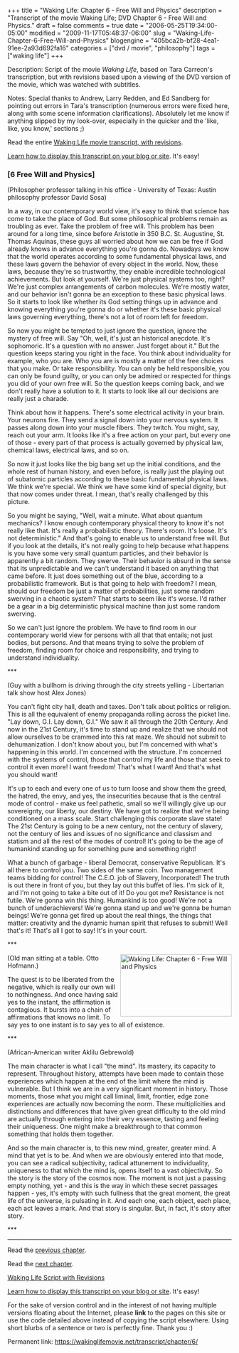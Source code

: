 +++
title = "Waking Life: Chapter 6 - Free Will and Physics"
description = "Transcript of the movie Waking Life; DVD Chapter 6 - Free Will and Physics."
draft = false
comments = true
date = "2006-05-25T19:34:00-05:00"
modified = "2009-11-17T05:48:37-06:00"
slug = "Waking-Life-Chapter-6-Free-Will-and-Physics"
blogengine = "405bca2b-bf28-4ea1-91ee-2a93d692fa16"
categories = ["dvd / movie", "philosophy"]
tags = ["waking life"]
+++

<div class="WPArticleInfo">
<p>
Description: Script of the movie <em>Waking Life</em>, based on Tara Carreon&#39;s transcription, but with revisions based upon a viewing of the DVD version of the movie, which was watched with subtitles. 
</p>
<p>
Notes: Special thanks to Andrew, Larry Redden, and Ed Sandberg for pointing out errors in Tara&#39;s transcription (numerous errors were fixed here, along with some scene information clarifications). Absolutely let me know if anything slipped by my look-over, especially in the quicker and the &#39;like, like, you know,&#39; sections ;) 
</p>
<p>
Read the entire <a href="https://wakinglifemovie.net/">Waking Life movie transcript, with revisions</a>. 
</p>
<p>
<a href="/words/post/Display-parts-of-the-Waking-Life-Transcript-on-your-site.aspx">Learn how to display this transcript on your blog or site</a>. It&#39;s easy!
</p>
</div>
<h3 class="waking_life_chapter">[<a id="six" name="six" title="six"></a>6 Free Will and Physics] </h3>
<p>
(Philosopher professor talking in his office - University of Texas: Austin philosophy professor David Sosa) 
</p>
<p>
In a way, in our contemporary world view, it&#39;s easy to think that science has come to take the place of God. But some philosophical problems remain as troubling as ever. Take the problem of free will. This problem has been around for a long time, since before Aristotle in 350 B.C. St. Augustine, St. Thomas Aquinas, these guys all worried about how we can be free if God already knows in advance everything you&#39;re gonna do. Nowadays we know that the world operates according to some fundamental physical laws, and these laws govern the behavior of every object in the world. Now, these laws, because they&#39;re so trustworthy, they enable incredible technological achievements. But look at yourself. We&#39;re just physical systems too, right? We&#39;re just complex arrangements of carbon molecules. We&#39;re mostly water, and our behavior isn&#39;t gonna be an exception to these basic physical laws. So it starts to look like whether its God setting things up in advance and knowing everything you&#39;re gonna do or whether it&#39;s these basic physical laws governing everything, there&#39;s not a lot of room left for freedom. 
</p>
<p>
So now you might be tempted to just ignore the question, ignore the mystery of free will. Say &quot;Oh, well, it&#39;s just an historical anecdote. It&#39;s sophomoric. It&#39;s a question with no answer. Just forget about it.&quot; But the question keeps staring you right in the face. You think about individuality for example, who you are. Who you are is mostly a matter of the free choices that you make. Or take responsibility. You can only be held responsible, you can only be found guilty, or you can only be admired or respected for things you did of your own free will. So the question keeps coming back, and we don&#39;t really have a solution to it. It starts to look like all our decisions are really just a charade. 
</p>
<p>
Think about how it happens. There&#39;s some electrical activity in your brain. Your neurons fire. They send a signal down into your nervous system. It passes along down into your muscle fibers. They twitch. You might, say, reach out your arm. It looks like it&#39;s a free action on your part, but every one of those - every part of that process is actually governed by physical law, chemical laws, electrical laws, and so on. 
</p>
<p>
So now it just looks like the big bang set up the initial conditions, and the whole rest of human history, and even before, is really just the playing out of subatomic particles according to these basic fundamental physical laws. We think we&#39;re special. We think we have some kind of special dignity, but that now comes under threat. I mean, that&#39;s really challenged by this picture. 
</p>
<p>
So you might be saying, &quot;Well, wait a minute. What about quantum mechanics? I know enough contemporary physical theory to know it&#39;s not really like that. It&#39;s really a probabilistic theory. There&#39;s room. It&#39;s loose. It&#39;s not deterministic.&quot; And that&#39;s going to enable us to understand free will. But if you look at the details, it&#39;s not really going to help because what happens is you have some very small quantum particles, and their behavior is apparently a bit random. They swerve. Their behavior is absurd in the sense that its unpredictable and we can&#39;t understand it based on anything that came before. It just does something out of the blue, according to a probabilistic framework. But is that going to help with freedom? I mean, should our freedom be just a matter of probabilities, just some random swerving in a chaotic system? That starts to seem like it&#39;s worse. I&#39;d rather be a gear in a big deterministic physical machine than just some random swerving. 
</p>
<p>
So we can&#39;t just ignore the problem. We have to find room in our contemporary world view for persons with all that that entails; not just bodies, but persons. And that means trying to solve the problem of freedom, finding room for choice and responsibility, and trying to understand individuality. 
</p>
<p>
*** 
</p>
<p>
(Guy with a bullhorn is driving through the city streets yelling - Libertarian talk show host Alex Jones) 
</p>
<p>
You can&#39;t fight city hall, death and taxes. Don&#39;t talk about politics or religion. This is all the equivalent of enemy propaganda rolling across the picket line. &quot;Lay down, G.I. Lay down, G.I.&quot; We saw it all through the 20th Century. And now in the 21st Century, it&#39;s time to stand up and realize that we should not allow ourselves to be crammed into this rat maze. We should not submit to dehumanization. I don&#39;t know about you, but I&#39;m concerned with what&#39;s happening in this world. I&#39;m concerned with the structure. I&#39;m concerned with the systems of control, those that control my life and those that seek to control it even more! I want freedom! That&#39;s what I want! And that&#39;s what you should want! 
</p>
<p>
It&#39;s up to each and every one of us to turn loose and show them the greed, the hatred, the envy, and yes, the insecurities because that is the central mode of control - make us feel pathetic, small so we&#39;ll willingly give up our sovereignty, our liberty, our destiny. We have got to realize that we&#39;re being conditioned on a mass scale. Start challenging this corporate slave state! The 21st Century is going to be a new century, not the century of slavery, not the century of lies and issues of no significance and classism and statism and all the rest of the modes of control! It&#39;s going to be the age of humankind standing up for something pure and something right! 
</p>
<p>
What a bunch of garbage - liberal Democrat, conservative Republican. It&#39;s all there to control you. Two sides of the same coin. Two management teams bidding for control! The C.E.O. job of Slavery, Incorporated! The truth is out there in front of you, but they lay out this buffet of lies. I&#39;m sick of it, and I&#39;m not going to take a bite out of it! Do you got me? Resistance is not futile. We&#39;re gonna win this thing. Humankind is too good! We&#39;re not a bunch of underachievers! We&#39;re gonna stand up and we&#39;re gonna be human beings! We&#39;re gonna get fired up about the real things, the things that matter: creativity and the dynamic human spirit that refuses to submit! Well that&#39;s it! That&#39;s all I got to say! It&#39;s in your court. 
</p>
<p>
*** 
</p>
<p>
<a href="http://strivinglife.com/files/images/WakingLife/WakingLife_06_1.jpg" onclick="window.open(this.href);return false;"><img src="http://strivinglife.com/files/images/WakingLife/WakingLife_06_1_t.jpg" alt="Waking Life: Chapter 6 - Free Will and Physics" width="250" height="140" align="right" /></a>(Old man sitting at a table. Otto Hofmann.) 
</p>
<p>
The quest is to be liberated from the negative, which is really our own will to nothingness. And once having said yes to the instant, the affirmation is contagious. It bursts into a chain of affirmations that knows no limit. To say yes to one instant is to say yes to all of existence. 
</p>
<p>
*** 
</p>
<p>
(African-American writer Aklilu Gebrewold) 
</p>
<p>
The main character is what I call &quot;the mind&quot;. Its mastery, its capacity to represent. Throughout history, attempts have been made to contain those experiences which happen at the end of the limit where the mind is vulnerable. But I think we are in a very significant moment in history. Those moments, those what you might call liminal, limit, frontier, edge zone experiences are actually now becoming the norm. These multiplicities and distinctions and differences that have given great difficulty to the old mind are actually through entering into their very essence, tasting and feeling their uniqueness. One might make a breakthrough to that common something that holds them together. 
</p>
<p>
And so the main character is, to this new mind, greater, greater mind. A mind that yet is to be. And when we are obviously entered into that mode, you can see a radical subjectivity, radical attunement to individuality, uniqueness to that which the mind is, opens itself to a vast objectivity. So the story is the story of the cosmos now. The moment is not just a passing empty nothing, yet - and this is the way in which these secret passages happen - yes, it&#39;s empty with such fullness that the great moment, the great life of the universe, is pulsating in it. And each one, each object, each place, each act leaves a mark. And that story is singular. But, in fact, it&#39;s story after story. 
</p>
<p>
*** 
</p>
<hr />
<p>
Read the <a href="https://wakinglifemovie.net/transcript/chapter/5/">previous chapter</a>. 
</p>
<p>
Read the <a href="https://wakinglifemovie.net/transcript/chapter/7/">next chapter</a>. 
</p>
<p>
<a href="https://wakinglifemovie.net/">Waking Life Script with Revisions</a> 
</p>
<div class="tip">
<p>
<a href="/words/post/Display-parts-of-the-Waking-Life-Transcript-on-your-site.aspx">Learn how to display this transcript on your blog or site</a>. It&#39;s easy!
</p>
<p>
For the sake of version control and in the interest of not having multiple versions floating about the Internet, please <strong>link</strong> to the pages on this site or use the code detailed above instead of copying the script elsewhere. Using short blurbs of a sentence or two is perfectly fine. Thank you :) 
</p>
<p>
Permanent link: <a href="https://wakinglifemovie.net/transcript/chapter/6/">https://wakinglifemovie.net/transcript/chapter/6/</a> 
</p>
</div>

